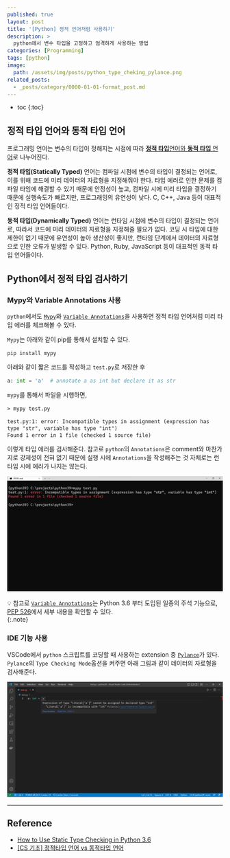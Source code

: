 ```yaml
---
published: true
layout: post
title: '[Python] 정적 언어처럼 사용하기'
description: >
  python에서 변수 타입을 고정하고 엄격하게 사용하는 방법
categories: [Programming]
tags: [python]
image:
  path: /assets/img/posts/python_type_cheking_pylance.png
related_posts:
  - _posts/category/0000-01-01-format_post.md
---
```

* toc
{:toc}

## 정적 타입 언어와 동적 타입 언어

프로그래밍 언어는 변수의 타입이 정해지는 시점에 따라 [**정적 타입**언어와 **동적 타입** 언어](https://en.wikipedia.org/wiki/Type_system#Type_checking)로 나누어진다.  

**정적 타입(Statically Typed)** 언어는 컴파일 시점에 변수의 타입이 결정되는 언어로, 이를 위해 코드에 미리 데이터의 자료형을 지정해줘야 한다. 타입 에러로 인한 문제를 컴파일 타임에 해결할 수 있기 때문에 안정성이 높고, 컴파일 시에 미리 타입을 결정하기 때문에 실행속도가 빠르지만, 프로그래밍의 유연성이 낮다. C, C++, Java 등이 대표적인 정적 타입 언어들이다.  

**동적 타입(Dynamically Typed)** 언어는 런타임 시점에 변수의 타입이 결정되는 언어로, 따라서 코드에 미리 데이터의 자료형을 지정해줄 필요가 없다. 코딩 시 타입에 대한 제한이 없기 때문에 유연성이 높아 생산성이 좋지만, 런타임 단계에서 데이터의 자료형으로 인한 오류가 발생할 수 있다. Python, Ruby, JavaScript 등이 대표적인 동적 타입 언어들이다.  

## Python에서 정적 타입 검사하기

### Mypy와 Variable Annotations 사용

`python`에서도 [`Mypy`](https://github.com/python/mypy)와 [`Variable Annotations`](https://peps.python.org/pep-0008/#variable-annotations)을 사용하면 정적 타입 언어처럼 미리 타입 에러를 체크해볼 수 있다.  

`Mypy`는 아래와 같이 pip를 통해서 설치할 수 있다.  

```
pip install mypy
```

아래와 같이 짧은 코드를 작성하고 `test.py`로 저장한 후  

```python
a: int = 'a'  # annotate a as int but declare it as str
```

`mypy`를 통해서 파일을 시행하면,  

```
> mypy test.py
```
```
test.py:1: error: Incompatible types in assignment (expression has type "str", variable has type "int")
Found 1 error in 1 file (checked 1 source file)
```

이렇게 타입 에러를 검사해준다. 참고로 `python`의 `Annotations`은 comment와 마찬가지로 강제성이 전혀 없기 때문에 실행 시에 `Annotations`을 작성해주는 것 자체로는 런타임 시에 에러가 나지는 않는다.  

![python_type_cheking_mypy](/assets/img/posts/python_type_cheking_mypy.png)

💡 참고로 [`Variable Annotations`](https://peps.python.org/pep-0008/#variable-annotations)는 Python 3.6 부터 도입된 일종의 주석 기능으로, [PEP 526](https://peps.python.org/pep-0526/)에서 세부 내용을 확인할 수 있다.  
{:.note}

### IDE 기능 사용

VSCode에서 `python` 스크립트를 코딩할 때 사용하는 extension 중 [`Pylance`](https://marketplace.visualstudio.com/items?itemName=ms-python.vscode-pylance)가 있다. `Pylance`의 `Type Checking Mode`옵션을 켜주면 아래 그림과 같이 데이터의 자료형을 검사해준다.  

![python_type_cheking_pylance](/assets/img/posts/python_type_cheking_pylance.png)

---
## Reference
- [How to Use Static Type Checking in Python 3.6](https://medium.com/@ageitgey/learn-how-to-use-static-type-checking-in-python-3-6-in-10-minutes-12c86d72677b)
- [[CS 기초] 정적타입 언어 vs 동적타입 언어](https://algorfati.tistory.com/112)